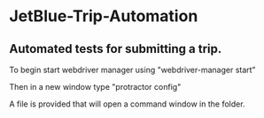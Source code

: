 # JetBlue-Trip-Automation
## Automated tests for submitting a trip.

To begin start webdriver manager using "webdriver-manager start"

Then in a new window type "protractor config"

A file is provided that will open a command window in the folder.
